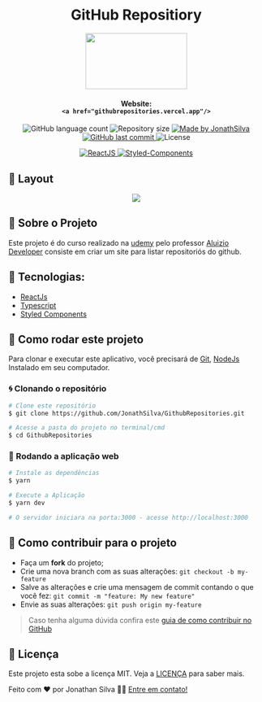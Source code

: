 # <div align="center">GitHub Repositiory</div>

<div align="center">
  <img margin:"0px" "Jonath-Portifolio" width="200px" height="110px" src="https://i.imgur.com/XRSJ7GV.png">
</div>


#### <div align="center"> Website: </br> ``<a href="githubrepositories.vercel.app"/>`` </div>

<p align="center">

<img alt="GitHub language count" src="https://img.shields.io/github/languages/count/JonathSilva/GithubRepositories">

<img alt="Repository size" src="https://img.shields.io/github/repo-size/JonathSilva/GithubRepositories">

<a href="https://www.linkedin.com/in/jonathsilva/">
    <img alt="Made by JonathSilva" src="https://img.shields.io/badge/made%20by-JonathSilva-blue">
</a>

<a href="https://github.com/JonathSilva/GithubRepositories/commits/main">
    <img alt="GitHub last commit" src="https://img.shields.io/github/last-commit/JonathSilva/GithubRepositories?color=blue">
</a>

<img alt="License" src="https://img.shields.io/badge/license-MIT-brightgreen?color=blue">

</p>

<p align="center">

<a href="https://reactjs.org/">
  <img alt="ReactJS" src="https://img.shields.io/static/v1?color=blue&label=React&message=JS&?style=plastic&logo=React">
</a>
  <a href="https://styled-components.com/">
   <img alt="Styled-Components"  src="https://img.shields.io/badge/style-%F0%9F%92%85%20styled--components-orange.svg?colorB=daa357&colorA=db748e">
  </a>

</p>

## 🎨 Layout

<div align="center">
<img margin:"0px" "Get-Issues" src="https://i.imgur.com/K2cDPG5.png">
</div>

## 🚀 Sobre o Projeto

Este projeto é do curso realizado na [udemy](https://www.udemy.com/course/curso-pratico-react-e-nextjs-essencial-com-typescript/) pelo professor [Aluizio Developer](https://github.com/aluiziodeveloper) consiste em criar um site para listar repositoriós do github.

## 🔨 Tecnologias:

- [ReactJs][reactjs]
- [Typescript][typescript]
- [Styled Components][styled]

<!-- ## 📋 Implementações

- [✔️] Estruturar o site.
- [✔️] Responsividade.
- [✔️] Criar o componente de Hobbies.
- [❌] Modo claro -->

## 🚀 Como rodar este projeto

Para clonar e executar este aplicativo, você precisará de [Git](https://git-scm.com), [NodeJs][nodejs] Instalado em seu computador.

### 🌀 Clonando o repositório

```bash
# Clone este repositório
$ git clone https://github.com/JonathSilva/GithubRepositories.git

# Acesse a pasta do projeto no terminal/cmd
$ cd GithubRepositories

```

### 🧭 Rodando a aplicação web

```bash
# Instale as dependências
$ yarn

# Execute a Aplicação
$ yarn dev

# O servidor iniciara na porta:3000 - acesse http://localhost:3000
```

## 🤔 Como contribuir para o projeto

- Faça um **fork** do projeto;
- Crie uma nova branch com as suas alterações: `git checkout -b my-feature`
- Salve as alterações e crie uma mensagem de commit contando o que você fez: `git commit -m "feature: My new feature"`
- Envie as suas alterações: `git push origin my-feature`

> Caso tenha alguma dúvida confira este [guia de como contribuir no GitHub](https://github.com/firstcontributions/first-contributions)

## 📝 Licença

Este projeto esta sobe a licença MIT. Veja a [LICENÇA][license] para saber mais.

Feito com ❤️ por Jonathan Silva 👋🏽 [Entre em contato!](https://www.linkedin.com/in/jonathsilva)

[nodejs]: https://nodejs.org/
[express]: https://expressjs.com/
[uuidv4]: https://www.npmjs.com/package/uuidv4
[nodemon]: https://www.npmjs.com/package/nodemon
[rs]: https://rocketseat.com.br

[scss]:[https://sass-lang.com/]
[license]: https://opensource.org/licenses/MIT
[postgres]: https://www.postgresql.org/
[multer]: https://www.npmjs.com/package/multer
[reactjs]: https://reactjs.org/
[babel]: https://babeljs.io/
[webpack]: https://webpack.js.org/
[license]: https://opensource.org/licenses/MIT
[typescript]: https://www.typescriptlang.org/
[styled]: https://styled-components.com/
